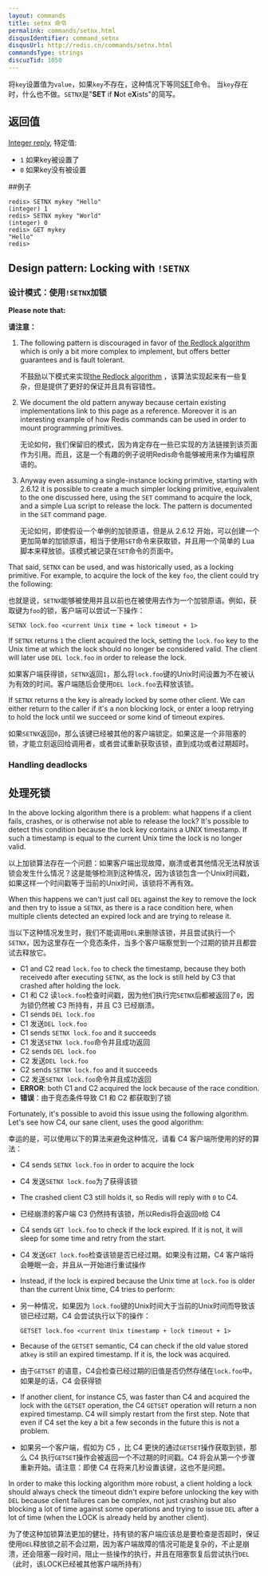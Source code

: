 ```yaml
---
layout: commands
title: setnx 命令
permalink: commands/setnx.html
disqusIdentifier: command_setnx
disqusUrl: http://redis.cn/commands/setnx.html
commandsType: strings
discuzTid: 1050
---
```


将`key`设置值为`value`，如果`key`不存在，这种情况下等同[SET](/commands/set.html)命令。
当`key`存在时，什么也不做。`SETNX`是"**SET** if **N**ot e**X**ists"的简写。

## 返回值

[Integer reply](/topics/protocol.html#integer-reply), 特定值:

* `1` 如果key被设置了
* `0` 如果key没有被设置

##例子

	redis> SETNX mykey "Hello"
	(integer) 1
	redis> SETNX mykey "World"
	(integer) 0
	redis> GET mykey
	"Hello"
	redis> 

## Design pattern: Locking with `!SETNX`

### 设计模式：使用`!SETNX`加锁

**Please note that:**

**请注意：**

1. The following pattern is discouraged in favor of [the Redlock algorithm](http://redis.io/topics/distlock) which is only a bit more complex to implement, but offers better guarantees and is fault tolerant.

   不鼓励以下模式来实现[the Redlock algorithm](http://redis.io/topics/distlock) ，该算法实现起来有一些复杂，但是提供了更好的保证并且具有容错性。

2. We document the old pattern anyway because certain existing implementations link to this page as a reference. Moreover it is an interesting example of how Redis commands can be used in order to mount programming primitives.

   无论如何，我们保留旧的模式，因为肯定存在一些已实现的方法链接到该页面作为引用。而且，这是一个有趣的例子说明Redis命令能够被用来作为编程原语的。

3. Anyway even assuming a single-instance locking primitive, starting with 2.6.12 it is possible to create a much simpler locking primitive, equivalent to the one discussed here, using the `SET` command to acquire the lock, and a simple Lua script to release the lock. The pattern is documented in the `SET` command page.

   无论如何，即使假设一个单例的加锁原语，但是从 2.6.12 开始，可以创建一个更加简单的加锁原语，相当于使用`SET`命令来获取锁，并且用一个简单的 Lua 脚本来释放锁。该模式被记录在`SET`命令的页面中。

That said, `SETNX` can be used, and was historically used, as a locking primitive. For example, to acquire the lock of the key `foo`, the client could try the following:

也就是说，`SETNX`能够被使用并且以前也在被使用去作为一个加锁原语。例如，获取键为`foo`的锁，客户端可以尝试一下操作：

```
SETNX lock.foo <current Unix time + lock timeout + 1>
```

If `SETNX` returns `1` the client acquired the lock, setting the `lock.foo` key to the Unix time at which the lock should no longer be considered valid. The client will later use `DEL lock.foo` in order to release the lock.

如果客户端获得锁，`SETNX`返回`1`，那么将`lock.foo`键的Unix时间设置为不在被认为有效的时间。客户端随后会使用`DEL lock.foo`去释放该锁。

If `SETNX` returns `0` the key is already locked by some other client. We can either return to the caller if it's a non blocking lock, or enter a loop retrying to hold the lock until we succeed or some kind of timeout expires.

如果`SETNX`返回`0`，那么该键已经被其他的客户端锁定。如果这是一个非阻塞的锁，才能立刻返回给调用者，或者尝试重新获取该锁，直到成功或者过期超时。

### Handling deadlocks

## 处理死锁

In the above locking algorithm there is a problem: what happens if a client fails, crashes, or is otherwise not able to release the lock? It's possible to detect this condition because the lock key contains a UNIX
timestamp. If such a timestamp is equal to the current Unix time the lock is no longer valid.

以上加锁算法存在一个问题：如果客户端出现故障，崩溃或者其他情况无法释放该锁会发生什么情况？这是能够检测到这种情况，因为该锁包含一个Unix时间戳，如果这样一个时间戳等于当前的Unix时间，该锁将不再有效。

When this happens we can't just call `DEL` against the key to remove the lock and then try to issue a `SETNX`, as there is a race condition here, when multiple clients detected an expired lock and are trying to release it.

当以下这种情况发生时，我们不能调用`DEL`来删除该锁，并且尝试执行一个`SETNX`，因为这里存在一个竞态条件，当多个客户端察觉到一个过期的锁并且都尝试去释放它。

* C1 and C2 read `lock.foo` to check the timestamp, because they both received`0` after executing `SETNX`, as the lock is still held by C3 that crashed after holding the lock.
* C1 和 C2 读`lock.foo`检查时间戳，因为他们执行完`SETNX`后都被返回了`0`，因为锁仍然被 C3 所持有，并且 C3 已经崩溃。
* C1 sends `DEL lock.foo`
* C1 发送`DEL lock.foo`
* C1 sends `SETNX lock.foo` and it succeeds
* C1 发送`SETNX lock.foo`命令并且成功返回
* C2 sends `DEL lock.foo`
* C2 发送`DEL lock.foo`
* C2 sends `SETNX lock.foo` and it succeeds
* C2 发送`SETNX lock.foo`命令并且成功返回
* **ERROR**: both C1 and C2 acquired the lock because of the race condition.
* **错误**：由于竞态条件导致 C1 和 C2 都获取到了锁

Fortunately, it's possible to avoid this issue using the following algorithm. Let's see how C4, our sane client, uses the good algorithm:

幸运的是，可以使用以下的算法来避免这种情况，请看 C4 客户端所使用的好的算法：

*   C4 sends `SETNX lock.foo` in order to acquire the lock

*   C4 发送`SETNX lock.foo`为了获得该锁

*   The crashed client C3 still holds it, so Redis will reply with `0` to C4.

*   已经崩溃的客户端 C3 仍然持有该锁，所以Redis将会返回`0`给 C4

*   C4 sends `GET lock.foo` to check if the lock expired. If it is not, it will sleep for some time and retry from the start.

*   C4 发送`GET lock.foo`检查该锁是否已经过期。如果没有过期，C4 客户端将会睡眠一会，并且从一开始进行重试操作

*   Instead, if the lock is expired because the Unix time at `lock.foo` is older than the current Unix time, C4 tries to perform:

*   另一种情况，如果因为 `lock.foo`键的Unix时间大于当前的Unix时间而导致该锁已经过期，C4 会尝试执行以下的操作：

    ```
    GETSET lock.foo <current Unix timestamp + lock timeout + 1>
    ```

*   Because of the `GETSET` semantic, C4 can check if the old value stored at`key` is still an expired timestamp. If it is, the lock was acquired.

*   由于`GETSET` 的语意，C4会检查已经过期的旧值是否仍然存储在`lock.foo`中。如果是的话，C4 会获得锁

*   If another client, for instance C5, was faster than C4 and acquired the lock with the `GETSET` operation, the C4 `GETSET` operation will return a non expired timestamp. C4 will simply restart from the first step. Note that even if C4 set the key a bit a few seconds in the future this is not a problem.

*   如果另一个客户端，假如为 C5 ，比 C4 更快的通过`GETSET`操作获取到锁，那么 C4 执行`GETSET`操作会被返回一个不过期的时间戳。C4 将会从第一个步骤重新开始。请注意：即使 C4 在将来几秒设置该键，这也不是问题。

In order to make this locking algorithm more robust, a client holding a lock should always check the timeout didn't expire before unlocking the key with `DEL` because client failures can be complex, not just crashing but also blocking a lot of time against some operations and trying to issue `DEL` after a lot of time (when the LOCK is already held by another client).

为了使这种加锁算法更加的健壮，持有锁的客户端应该总是要检查是否超时，保证使用`DEL`释放锁之前不会过期，因为客户端故障的情况可能是复杂的，不止是崩溃，还会阻塞一段时间，阻止一些操作的执行，并且在阻塞恢复后尝试执行`DEL`（此时，该LOCK已经被其他客户端所持有）